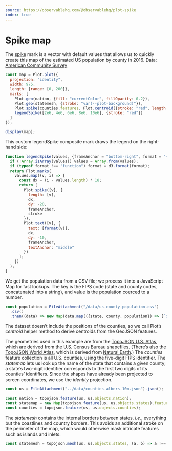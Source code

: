 ```yaml
---
source: https://observablehq.com/@observablehq/plot-spike
index: true
---
```


# Spike map

The [spike](https://observablehq.com/plot/marks/vector#spike-data-options) mark is a vector with default values that allows us to quickly create this map of the estimated US population by county in 2016. Data: [American Community Survey](https://api.census.gov/data/2016/acs/acs5/cprofile/examples.html)

```js echo
const map = Plot.plot({
  projection: "identity",
  width: 975,
  length: {range: [0, 200]},
  marks: [
    Plot.geo(nation, {fill: "currentColor", fillOpacity: 0.2}),
    Plot.geo(statemesh, {stroke: "var(--plot-background)"}),
    Plot.spike(counties.features, Plot.centroid({stroke: "red", length: (d) => population.get(d.id)})),
    legendSpike([2e6, 4e6, 6e6, 8e6, 10e6], {stroke: "red"})
  ]
});

display(map);
```

This custom legendSpike composite mark draws the legend on the right-hand side:

```js echo
function legendSpike(values, {frameAnchor = "bottom-right", format = "~s", stroke} = {}) {
  if (!Array.isArray(values)) values = Array.from(values);
  if (typeof format !== "function") format = d3.format(format);
  return Plot.marks(
    values.map((v, i) => {
      const dx = (i - values.length) * 18;
      return [
        Plot.spike([v], {
          length: [v],
          dx,
          dy: -20,
          frameAnchor,
          stroke
        }),
        Plot.text([v], {
          text: [format(v)],
          dx,
          dy: -10,
          frameAnchor,
          textAnchor: "middle"
        })
      ];
    })
  );
}
```

We get the population data from a CSV file; we process it into a JavaScript Map for fast lookups. The key is the FIPS code (state and county codes, concatenated into a string), and value is the population coerced to a number.

```js echo
const population = FileAttachment("/data/us-county-population.csv")
  .csv()
  .then((data) => new Map(data.map(({state, county, population}) => [`${state}${county}`, +population])));
```

The dataset doesn’t include the positions of the counties, so we call Plot’s _centroid_ helper method to derive centroids from the GeoJSON features.

The geometries used in this example are from the [TopoJSON U.S. Atlas](https://github.com/topojson/us-atlas), which are derived from the U.S. Census Bureau shapefiles. (There’s also the [TopoJSON World Atlas](https://github.com/topojson/world-atlas), which is derived from [Natural Earth](https://www.naturalearthdata.com).) The _counties_ feature collection is all U.S. counties, using the five-digit FIPS identifier. The _statemap_ lets us look up the name of the state that contains a given county; a state’s two-digit identifier corresponds to the first two digits of its counties’ identifiers. Since the shapes have already been projected to screen coordinates, we use the _identity_ projection.

```js echo
const us = FileAttachment("../data/counties-albers-10m.json").json();
```

```js echo
const nation = topojson.feature(us, us.objects.nation);
const statemap = new Map(topojson.feature(us, us.objects.states).features.map((d) => [d.id, d]));
const counties = topojson.feature(us, us.objects.counties);
```

The _statemesh_ contains the internal borders between states, _i.e._, everything but the coastlines and country borders. This avoids an additional stroke on the perimeter of the map, which would otherwise mask intricate features such as islands and inlets.

```js echo
const statemesh = topojson.mesh(us, us.objects.states, (a, b) => a !== b);
```
